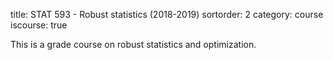 title: STAT 593 - Robust statistics (2018-2019)
sortorder: 2
category: course
iscourse: true


This is a grade course on robust statistics and optimization.